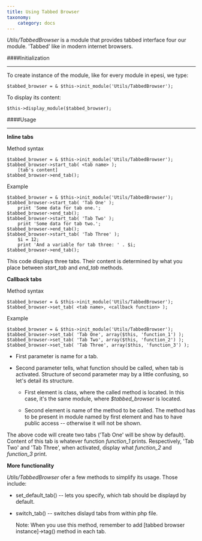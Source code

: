 ```yaml
---
title: Using Tabbed Browser
taxonomy:
    category: docs
---
```


_Utils/TabbedBrowser_ is a module that provides tabbed interface four our module. 'Tabbed' like in modern internet browsers.

####Initialization
___

To create instance of the module, like for every module in epesi, we type:

	$tabbed_browser = & $this->init_module('Utils/TabbedBrowser');

To display its content:

	$this->display_module($tabbed_browser);

####Usage
___

**Inline tabs**

Method syntax

	$tabbed_browser = & $this->init_module('Utils/TabbedBrowser');
	$tabbed_browser->start_tab( <tab name> );
		[tab's content]
	$tabbed_browser->end_tab();

Example

	$tabbed_browser = & $this->init_module('Utils/TabbedBrowser');
	$tabbed_browser->start_tab( 'Tab One' );
		print 'Some data for tab one.';
	$tabbed_browser->end_tab();
	$tabbed_browser->start_tab( 'Tab Two' );
		print 'Some data for tab two.';
	$tabbed_browser->end_tab();
	$tabbed_browser->start_tab( 'Tab Three' );
		$i = 12;
		print 'And a variable for tab three: ' . $i;
	$tabbed_browser->end_tab();

This code displays three tabs. Their content is determined by what you place between _start_tab_ and _end_tab_ methods.

**Callback tabs**

Method syntax

	$tabbed_browser = & $this->init_module('Utils/TabbedBrowser');
	$tabbed_browser->set_tab( <tab name>, <callback function> );

Example

	$tabbed_browser = & $this->init_module('Utils/TabbedBrowser');
	$tabbed_browser->set_tab( 'Tab One', array($this, 'function_1') );
	$tabbed_browser->set_tab( 'Tab Two', array($this, 'function_2') );
	$tabbed_browser->set_tab( 'Tab Three', array($this, 'function_3') );

* First parameter is name for a tab.

* Second parameter tells, what function should be called, when tab is activated. Structure of second parameter may by a little confusing, so let's detail its structure.

   * First element is class, where the called method is located. In this case, it's the same module, where _$tabbed_browser_ is located.

   * Second element is name of the method to be called. The method has to be present in module named by first element and has to have public access -- otherwise it will not be shown.

The above code will create two tabs ('Tab One' will be show by default). Content of this tab is whatever function _function_1_ prints. Respectively, 'Tab Two' and 'Tab Three', when activated, display what _function_2_ and _function_3_ print.

**More functionality**

_Utils/TabbedBrowser_ ofer a few methods to simplify its usage. Those include:

* set_default_tab(<tab number>) -- lets you specify, which tab should be displayd by default.

* switch_tab(<tab number>) -- switches dislayd tabs from within php file.

	Note: When you use this method, remember to add [tabbed browser instance]->tag() method in each tab.